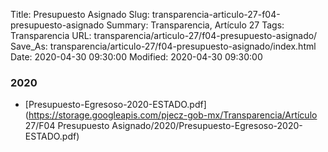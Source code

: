 Title: Presupuesto Asignado
Slug: transparencia-articulo-27-f04-presupuesto-asignado
Summary: Transparencia, Artículo 27
Tags: Transparencia
URL: transparencia/articulo-27/f04-presupuesto-asignado/
Save_As: transparencia/articulo-27/f04-presupuesto-asignado/index.html
Date: 2020-04-30 09:30:00
Modified: 2020-04-30 09:30:00


 



### 2020


* [Presupuesto-Egresoso-2020-ESTADO.pdf](https://storage.googleapis.com/pjecz-gob-mx/Transparencia/Artículo 27/F04 Presupuesto Asignado/2020/Presupuesto-Egresoso-2020-ESTADO.pdf)


